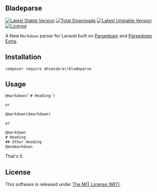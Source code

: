 Bladeparse
----------


[![Latest Stable Version](https://poser.pugx.org/ahsanabrar/bladeparse/version)](https://packagist.org/packages/ahsanabrar/bladeparse)
[![Total Downloads](https://poser.pugx.org/ahsanabrar/bladeparse/downloads)](https://packagist.org/packages/ahsanabrar/bladeparse)
[![Latest Unstable Version](https://poser.pugx.org/ahsanabrar/bladeparse/v/unstable)](//packagist.org/packages/ahsanabrar/bladeparse)
[![License](https://poser.pugx.org/ahsanabrar/bladeparse/license)](https://packagist.org/packages/ahsanabrar/bladeparse)

A New `Markdown` parser for Laravel built on [Parsedown](https://github.com/erusev/parsedown) and [Parsedown Extra](https://github.com/erusev/parsedown-extra).

## Installation

```shell
composer require ahsanabrar/bladeparse
```


## Usage

```xml
@markdown('# Heading')

or

@markdown($markdown)

or

@markdown
# Heading
## Other Heading
@endmarkdown
```

That's it.


## License

This software is released under [The MIT License (MIT)](LICENSE).
